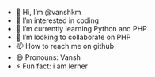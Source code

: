 - 👋 Hi, I’m @vanshkm
- 👀 I’m interested in coding
- 🌱 I’m currently learning Python and PHP
- 💞️ I’m looking to collaborate on PHP
- 📫 How to reach me on github
- 😄 Pronouns: Vansh
- ⚡ Fun fact: i am lerner

<!---
vanshkm/vanshkm is a ✨ special ✨ repository because its `README.md` (this file) appears on your GitHub profile.
You can click the Preview link to take a look at your changes.
--->
